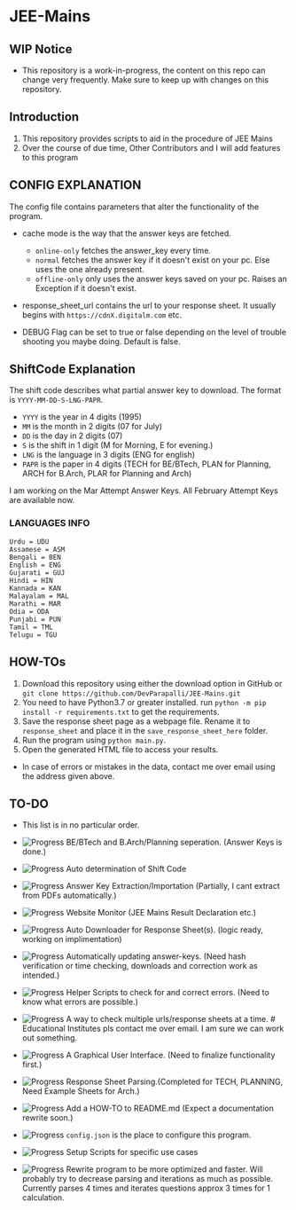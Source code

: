 # JEE-Mains

## WIP Notice

- This repository is a work-in-progress, the content on this repo can change very frequently. Make sure to keep up with changes on this repository.

## Introduction

1. This repository provides scripts to aid in the procedure of JEE Mains
2. Over the course of due time, Other Contributors and I will add features to this program

## CONFIG EXPLANATION

The config file contains parameters that alter the functionality of the program.

- cache mode is the way that the answer keys are fetched.
  - `online-only` fetches the answer_key every time.
  - `normal` fetches the answer key if it doesn't exist on your pc. Else uses the one already present.
  - `offline-only` only uses the answer keys saved on your pc. Raises an Exception if it doesn't exist.

- response_sheet_url contains the url to your response sheet. It usually begins with `https://cdnX.digitalm.com` etc.
- DEBUG Flag can be set to true or false depending on the level of trouble shooting you maybe doing. Default is false.

## ShiftCode Explanation

The shift code describes what partial answer key to download.
The format is `YYYY-MM-DD-S-LNG-PAPR`.

- `YYYY` is the year in 4 digits (1995)
- `MM` is the month in 2 digits (07 for July)
- `DD` is the day in 2 digits (07)
- `S` is the shift in 1 digit (M for Morning, E for evening.)
- `LNG` is the language in 3 digits (ENG for english)
- `PAPR` is the paper in 4 digits (TECH for BE/BTech, PLAN for Planning, ARCH for B.Arch, PLAR for Planning and Arch)

I am working on the Mar Attempt Answer Keys.
All February Attempt Keys are available now.

### LANGUAGES INFO

```plaintext
Urdu = UDU
Assamese = ASM
Bengali = BEN
English = ENG
Gujarati = GUJ
Hindi = HIN
Kannada = KAN
Malayalam = MAL
Marathi = MAR
Odia = ODA
Punjabi = PUN
Tamil = TML
Telugu = TGU
```

## HOW-TOs

1. Download this repository using either the download option in GitHub or `git clone https://github.com/DevParapalli/JEE-Mains.git`
2. You need to have Python3.7 or greater installed. run `python -m pip install -r requirements.txt` to get the requirements.
3. Save the response sheet page as a webpage file. Rename it to `response_sheet` and place it in the `save_response_sheet_here` folder.
4. Run the program using `python main.py`.
5. Open the generated HTML file to access your results.

- In case of errors or mistakes in the data, contact me over email using the address given above.

## TO-DO

- This list is in no particular order.

- ![Progress](https://progress-bar.dev/25/) BE/BTech and B.Arch/Planning seperation. (Answer Keys is done.)
- ![Progress](https://progress-bar.dev/100/) Auto determination of Shift Code
- ![Progress](https://progress-bar.dev/60/) Answer Key Extraction/Importation (Partially, I cant extract from PDFs automatically.)
- ![Progress](https://progress-bar.dev/0/) Website Monitor (JEE Mains Result Declaration etc.)
- ![Progress](https://progress-bar.dev/65/) Auto Downloader for Response Sheet(s). (logic ready, working on implimentation)
- ![Progress](https://progress-bar.dev/90/) Automatically updating answer-keys. (Need hash verification or time checking, downloads and correction work as intended.)
- ![Progress](https://progress-bar.dev/0/) Helper Scripts to check for and correct errors. (Need to know what errors are possible.)
- ![Progress](https://progress-bar.dev/50/) A way to check multiple urls/response sheets at a time. # Educational Institutes pls contact me over email. I am sure we can work out something.
- ![Progress](https://progress-bar.dev/0/) A Graphical User Interface. (Need to finalize functionality first.)
- ![Progress](https://progress-bar.dev/100/) Response Sheet Parsing.(Completed for TECH, PLANNING, Need Example Sheets for Arch.)
- ![Progress](https://progress-bar.dev/80/) Add a HOW-TO to README.md (Expect a documentation rewrite soon.)
- ![Progress](https://progress-bar.dev/100/) `config.json` is the place to configure this program.
- ![Progress](https://progress-bar.dev/35/) Setup Scripts for specific use cases
- ![Progress](https://progress-bar.dev/0/) Rewrite program to be more optimized and faster. Will probably try to decrease parsing and iterations as much as possible. Currently parses 4 times and iterates questions approx 3 times for 1 calculation. 
